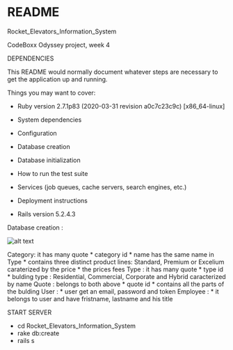 # README

Rocket_Elevators_Information_System

CodeBoxx Odyssey project, week 4

DEPENDENCIES 

This README would normally document whatever steps are necessary to get the
application up and running.

Things you may want to cover:

* Ruby version 2.7.1p83 (2020-03-31 revision a0c7c23c9c) [x86_64-linux]

* System dependencies

* Configuration

* Database creation

* Database initialization

* How to run the test suite

* Services (job queues, cache servers, search engines, etc.)

* Deployment instructions

* Rails version 5.2.4.3

Database creation :

![alt text](https://github.com/alex07L/Rocket_Elevators_Information_System/blob/Ange/Capture.PNG)

 Category: 
    it has many quote
    * category id
    * name has the same name in Type
    * contains three distinct product lines: Standard, Premium or Excelium caraterized by the price
    * the prices fees
 Type :
    it has many quote
    * type id
    * bulding type : Residential, Commercial, Corporate and Hybrid caracterized by name
 Quote :
    belongs to both above
    * quote id
    * contains all the parts of the bulding
 User :
    * user get an email, password and token
 Employee :
    * it belongs to user and have fristname, lastname and his title

START SERVER

* cd Rocket_Elevators_Information_System
* rake db:create
* rails s


